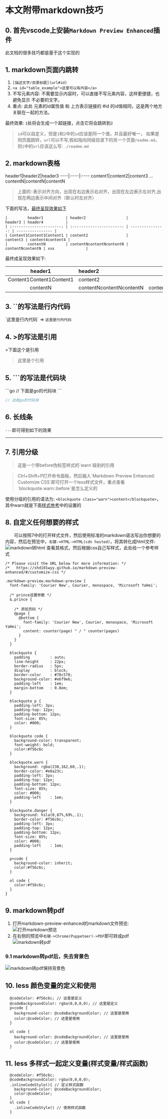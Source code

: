 # 本文附带markdown技巧
## 0. 首先vscode上安装`Markdown Preview Enhanced`插件
此文档的很多技巧都是基于这个实现的
## 1. markdown页面内跳转
1. `[描述文字/目录标题](url#id)`
2. `<a id="table_example">这里可以有内容</a>`
3. 不写元素内容: 不需要显示内容时，可以直接不写元素内容，这样更便捷，也避免显示 不必要的文字。
4. 重点: 此处 元素的id属性值 和 上方表示链接的 #id 的id值相同，这是两个地方 关联在一起的方法。

最终效果: `1`处将会生成一个超链接，点击它将会跳转到`2`
>`id`可以自定义，但是`1`和`2`中的`id`应该是同一个值，并且最好唯一，
>如果是同页面跳转，`url`可以不写,假如指向同级目录下的另一个页面`readme.md`，则`1`中的`url`应该这么写: `./readme.md`

## 2. markdown表格
header1|header2|header3
\-\-\-\-|:----|:----
content1|content2|content3
...
contentN|contentN|contentN

>上面的`:`表示对齐方向，出现在右边表示右对齐，出现在左边表示左对齐,出现在两边表示中间对齐（默认时左对齐） 

下面的写法，[最终呈现效果如下](#table_example)
```
|         header1          | header2                  |          header3 | header4          |
| :----------------------: | :----------------------- | ---------------: | ---------------- |
| Content1Content1Content1 | content2                 |         content3 | content4content4 |
|         contentN         | contentNcontentNcontentN | contentNcontentN | xxx              |
```

<a id="table_example">最终成呈现效果如下:</a>

|         header1          | header2                  |          header3 | header4          |
| :----------------------: | :----------------------- | ---------------: | ---------------- |
| Content1Content1Content1 | content2                 |         content3 | content4content4 |
|         contentN         | contentNcontentNcontentN | contentNcontentN | xxx              |

## 3. \`\`的写法是行内代码
\`这里是行内代码\` => `这里是行内代码`

## 4. \>的写法是引用
&#62;下面这个是引用
>这里是个引用

## 5. \`\`\`的写法是代码块
&#96;&#96;&#96;go
// 下面是go的代码块
&#96;&#96;&#96;
```go
// 这是go的代码块
```

## 6. 长线条
`---`即可得到如下的效果

---

## 7. 引用分级
<blockquote class="warn">这是一个带before伪标签样式的`warn`级别的引用</blockquote>
<blockquote>Ctrl+Shift+P打开命令面板，然后输入`Markdown Preview Enhanced: Customize CSS`即可打开一个less样式文件，重点查看`blockquote.warn::before`是怎么定义的</blockquote>

使用分级的引用的语法为: `<blockquote class="warn">content</blockquote>`，其中warn就是下面[样式参考](#markdown-preview-enhanced-style)中的设置的


## 8. 自定义任何想要的样式
&emsp;&emsp;可以按照7中的打开样式文件，然后使用标准的markdown语法写出你想要的内容，然后在预览中，`右键->HTML->HTML(cdn hosted)`，将其转化成html文件:
![markdown转html](./images/markdown转html.png)
查看其格式，然后根据css自己写样式，此处给一个参考样式

<a id="markdown-preview-enhanced-style"></a>

```less
/* Please visit the URL below for more information: */
/*   https://shd101wyy.github.io/markdown-preview-enhanced/#/customize-css */

.markdown-preview.markdown-preview {
  font-family: 'Courier New', Courier, monospace, 'Microsoft YaHei';

  /* prince设置参数 */
  &.prince {

    /* 添加页码 */
    @page {
      @bottom {
        font-family: 'Courier New', Courier, monospace, 'Microsoft YaHei';
        content: counter(page) " / " counter(pages)
      }
    }
  }

  blockquote {
    padding         : auto;
    line-height     : 22px;
    border-radius   : 5px;
    display         : block;
    border-color    : #78c578;
    background-color: #e6f9e6;
    padding-left    : 1em;
    margin-bottom   : 0.8em;
  }
  
  blockquote p {
    padding-left: 3px; 
    padding-top: 12px;
    padding-bottom: 12px;
    font-size: 85%;
    color: #000;
  }
  
  blockquote code {
    background-color: transparent;
    font-weight: bold;
    color:#f56c6c
  }
  
  blockquote.warn {
    background: rgba(230,162,60,.1);
    border-color: #e6a23c;
    padding-left: 3px; 
    padding-top: 12px;
    padding-bottom: 12px;
    font-size: 85%;
    color: #000;
    padding-left    : 1em;
  }
  
  blockquote.danger {
    background: hsla(0,87%,69%,.1);
    border-color: #f56c6c;
    padding-left: 3px; 
    padding-top: 12px;
    padding-bottom: 12px;
    font-size: 85%;
    color: #000;
    padding-left    : 1em;
  }

  p>code {
    background-color: inherit;
    color:#f56c6c;
  }
  
  ol code {
    color:#f56c6c;
  }
}
```

## 9. markdown转pdf
1. 打开markdown-preview-enhanced的markdown文件预览:
![打开markdown预览](./images/打开markdown文件的预览.png)
2. 在右侧的预览中`右键->Chrome(Puppeteer)->PDF`即可转成pdf
![markdown转pdf](images/markdown转pdf.png)

### 9.1 markdown转pdf后，失去背景色
![markdown转pdf保持背景色](images/markdown转pdf保持背景色.png)

## 10. less 颜色变量的定义和使用
```less
  @codeColor: #f56c6c; // 这里是定义
  @codeBackgroundColor: rgba(0,0,0,0); // 这里是定义
  p>code {
    background-color: @codeBackgroundColor; // 这里是使用
    color:@codeColor; // 这里是使用
  }
  
  ol code {
    background-color: @codeBackgroundColor; // 这里是使用
    color:@codeColor; // 这里是使用
  }
```

## 11. less 多样式一起定义变量(样式变量/样式函数)
```less
  @codeColor: #f56c6c;
  @codeBackgroundColor: rgba(0,0,0,0);
  .inlineCodeStyle(){ // 定义样式函数
    background-color: @codeBackgroundColor;
    color:@codeColor;
  }
  ol code {
    .inlineCodeStyle() // 使用样式函数
  }
```